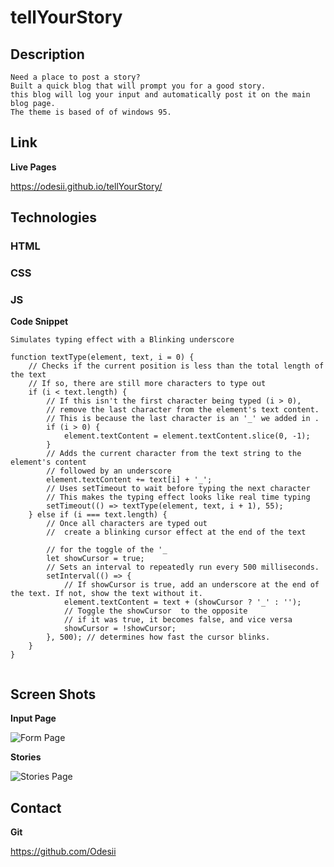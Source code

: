 # tellYourStory

## Description

    Need a place to post a story?
    Built a quick blog that will prompt you for a good story. 
    this blog will log your input and automatically post it on the main blog page. 
    The theme is based of of windows 95.


## Link
**Live Pages**

https://odesii.github.io/tellYourStory/

## Technologies 
### HTML
### CSS
### JS
**Code Snippet**

    Simulates typing effect with a Blinking underscore 
```
function textType(element, text, i = 0) {
    // Checks if the current position is less than the total length of the text
    // If so, there are still more characters to type out
    if (i < text.length) {
        // If this isn't the first character being typed (i > 0),
        // remove the last character from the element's text content.
        // This is because the last character is an '_' we added in .
        if (i > 0) {
            element.textContent = element.textContent.slice(0, -1);
        }
        // Adds the current character from the text string to the element's content
        // followed by an underscore
        element.textContent += text[i] + '_';
        // Uses setTimeout to wait before typing the next character
        // This makes the typing effect looks like real time typing
        setTimeout(() => textType(element, text, i + 1), 55);
    } else if (i === text.length) { 
        // Once all characters are typed out
        //  create a blinking cursor effect at the end of the text
        
        // for the toggle of the '_
        let showCursor = true;
        // Sets an interval to repeatedly run every 500 milliseconds.
        setInterval(() => {
            // If showCursor is true, add an underscore at the end of the text. If not, show the text without it.
            element.textContent = text + (showCursor ? '_' : '');
            // Toggle the showCursor  to the opposite 
            // if it was true, it becomes false, and vice versa
            showCursor = !showCursor;
        }, 500); // determines how fast the cursor blinks.
    }
}


```

## Screen Shots 

**Input Page**

![Form Page](https://i.imgur.com/Ri65jWj.gif)

**Stories**

![Stories Page](https://i.imgur.com/NJ3Xn1E.gif)


## Contact 

**Git** 

https://github.com/Odesii

